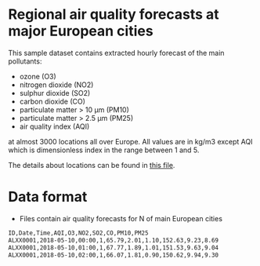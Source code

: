 # Regional air quality forecasts at major European cities

This sample dataset contains extracted hourly forecast of the main pollutants:
  - ozone (O3)
  - nitrogen dioxide (NO2)
  - sulphur dioxide (SO2)
  - carbon dioxide (CO)
  - particulate matter > 10 µm (PM10)
  - particulate matter > 2.5 µm (PM25)
  - air quality index (AQI)  
  
at almost 3000 locations all over Europe. All values are in kg/m3 except AQI which is dimensionless index in the range between 1 and 5.

The details about locations can be found in [this file](https://github.com/OpenDataHack2018/Available-Open-Data/blob/master/CAMS/regional/CAMS_WEB_LOCATIONS_V1.csv).

# Data format

  - Files contain air quality forecasts for N of main European cities

  
```sh
ID,Date,Time,AQI,O3,NO2,SO2,CO,PM10,PM25
ALXX0001,2018-05-10,00:00,1,65.79,2.01,1.10,152.63,9.23,8.69
ALXX0001,2018-05-10,01:00,1,67.77,1.89,1.01,151.53,9.63,9.04
ALXX0001,2018-05-10,02:00,1,66.07,1.81,0.90,150.62,9.94,9.30
```
